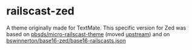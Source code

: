 # railscast-zed

A theme originally made for TextMate.
This specific version for Zed was based on [pbsds/micro-railscast-theme](https://github.com/pbsds/micro-railscast-theme) (moved [upstream](https://github.com/zyedidia/micro/blob/master/runtime/colorschemes/railscast.micro)) and on [bswinnerton/base16-zed/base16-railscasts.json](https://github.com/bswinnerton/base16-zed/blob/725c3c2746845c99b1f38cf05cc5a61f13253ff7/themes/base16-railscasts.json)
